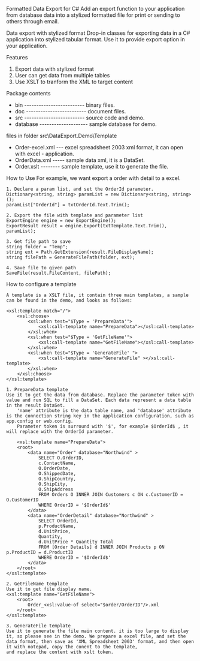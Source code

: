 Formatted Data Export for C#
Add an export function to your application from database data into a stylized formatted file for print or sending to others through email.

Data export with stylized format
Drop-in classes for exporting data in a C# application into stylized tabular format. Use it to provide export option in your application.

Features
1. Export data with stylized format
2. User can get data from multiple tables
3. Use XSLT to tranform the XML to target content

Package contents
- bin -------------------------  binary files.
- doc -------------------------  document files.
- src -------------------------  source code and demo.
- database --------------------  sample database for demo.

files in folder src\DataExport.Demo\Template
- Order-excel.xml --- excel spreadsheet 2003 xml format, it can open with excel - application.
- OrderData.xml ----- sample data xml, it is a DataSet.
- Order.xslt -------- sample template, use it to generate the file.

How to Use
	For example, we want export a order with detail to a excel.
    
	1. Declare a param list, and set the OrderId parameter.	
	Dictionary<string, string> paramList = new Dictionary<string, string>();
	paramList["OrderId"] = txtOrderId.Text.Trim();
	
	2. Export the file with template and parameter list	
	ExportEngine engine = new ExportEngine();
	ExportResult result = engine.Export(txtTemplate.Text.Trim(), paramList);

	3. Get file path to save
	string folder = "Temp";
	string ext = Path.GetExtension(result.FileDisplayName);
	string filePath = GenerateFilePath(folder, ext);

	4. Save file to given path
	SaveFile(result.FileContent, filePath);
	

How to configure a template

	A template is a XSLT file, it contain three main templates, a sample can be found in the demo, and looks as follows:
	
	<xsl:template match="/">
        <xsl:choose>
            <xsl:when test="$Type = 'PrepareData'">
                <xsl:call-template name="PrepareData"></xsl:call-template>
            </xsl:when>
            <xsl:when test="$Type = 'GetFileName'">
                <xsl:call-template name="GetFileName"></xsl:call-template>
            </xsl:when>
            <xsl:when test="$Type = 'GenerateFile' ">
                <xsl:call-template name="GenerateFile" ></xsl:call-template>
            </xsl:when>
        </xsl:choose>
    </xsl:template>	
	
	1. PrepareData template
	Use it to get the data from database. Replace the parameter token with value and run SQL to fill a DataSet. Each data represent a data table in the result DataSet.
		'name' attribute is the data table name, and 'database' attribute is the connection string key in the application configuration, such as app.config or web.config.
		Parameter token is surround with '$', for example $OrderId$ , it will replace with the OrderId parameter.
		
	    <xsl:template name="PrepareData">
        <root>
            <data name="Order" database="Northwind" >
                SELECT O.OrderID,
                c.ContactName,
                O.OrderDate,
                O.ShippedDate,
                O.ShipCountry,
                O.ShipCity,
                O.ShipAddress
                FROM Orders O INNER JOIN Customers c ON c.CustomerID = O.CustomerID
                WHERE OrderID = '$OrderId$'
            </data>
            <data name="OrderDetail" database="Northwind" >
                SELECT OrderId,
                p.ProductName,
                d.UnitPrice,
                Quantity,
                d.UnitPrice * Quantity Total
                FROM [Order Details] d INNER JOIN Products p ON p.ProductID = d.ProductID
                WHERE OrderID = '$OrderId$'
            </data>
        </root>
    </xsl:template>
	
	2. GetFileName template
	Use it to get file display name.
	<xsl:template name="GetFileName">
        <root>
            Order_<xsl:value-of select="$order/OrderID"/>.xml
        </root>
    </xsl:template>
	
	3. GenerateFile template
	Use it to generate the file main content. it is too large to display it, so please see in the demo.	We prepare a excel file, and set the data format, then save as 'XML Spreadsheet 2003' format, and then open it with notepad, copy the conent to the template,
	and replace the content with xslt token.
	
	







